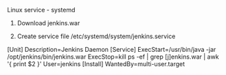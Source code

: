 Linux service - systemd
1. Download jenkins.war

2. Create service file /etc/systemd/system/jenkins.service

[Unit]
Description=Jenkins Daemon
[Service]
ExecStart=/usr/bin/java -jar /opt/jenkins/bin/jenkins.war
ExecStop=kill ps -ef | grep [j]enkins.war | awk '{ print $2 }'
User=jenkins 
[Install]
WantedBy=multi-user.target


